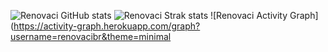 ![Renovaci GitHub stats](https://github-readme-stats.vercel.app/api?username=renovacibr&show_icons=true&count_private=true) 
![Renovaci Strak stats](https://github-readme-streak-stats.herokuapp.com/?user=renovacibr)
![Renovaci Activity Graph](https://activity-graph.herokuapp.com/graph?username=renovacibr&theme=minimal


